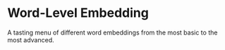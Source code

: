 # Word-Level Embedding

A tasting menu of different word embeddings from the most basic to the most advanced.